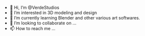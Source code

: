 - 👋 Hi, I’m @VerdeStudios
- 👀 I’m interested in 3D modeling and design
- 🌱 I’m currently learning Blender and other various art softwares.
- 💞️ I’m looking to collaborate on ...
- 📫 How to reach me ...

<!---
VerdeStudios/VerdeStudios is a ✨ special ✨ repository because its `README.md` (this file) appears on your GitHub profile.
You can click the Preview link to take a look at your changes.
--->
